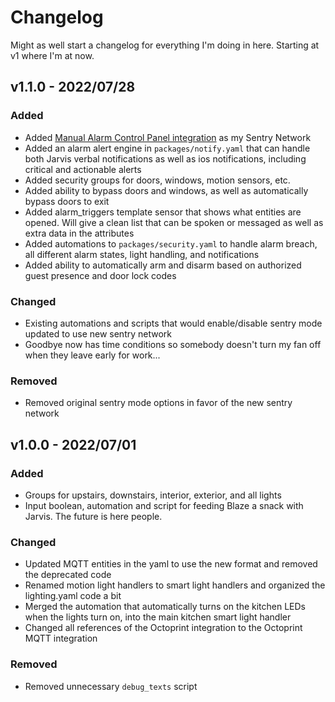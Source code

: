 # Changelog

Might as well start a changelog for everything I'm doing in here. Starting at v1 where I'm at now.

## v1.1.0 - 2022/07/28
### Added
- Added [Manual Alarm Control Panel integration](https://www.home-assistant.io/integrations/manual) as my Sentry Network
- Added an alarm alert engine in `packages/notify.yaml` that can handle both Jarvis verbal notifications as well as ios notifications, including critical and actionable alerts
- Added security groups for doors, windows, motion sensors, etc.
- Added ability to bypass doors and windows, as well as automatically bypass doors to exit
- Added alarm_triggers template sensor that shows what entities are opened. Will give a clean list that can be spoken or messaged as well as extra data in the attributes
- Added automations to `packages/security.yaml` to handle alarm breach, all different alarm states, light handling, and notifications
- Added ability to automatically arm and disarm based on authorized guest presence and door lock codes

### Changed
- Existing automations and scripts that would enable/disable sentry mode updated to use new sentry network
- Goodbye now has time conditions so somebody doesn't turn my fan off when they leave early for work...

### Removed
- Removed original sentry mode options in favor of the new sentry network


## v1.0.0 - 2022/07/01
### Added
- Groups for upstairs, downstairs, interior, exterior, and all lights
- Input boolean, automation and script for feeding Blaze a snack with Jarvis. The future is here people.

### Changed
- Updated MQTT entities in the yaml to use the new format and removed the deprecated code
- Renamed motion light handlers to smart light handlers and organized the lighting.yaml code a bit
- Merged the automation that automatically turns on the kitchen LEDs when the lights turn on, into the main kitchen smart light handler
- Changed all references of the Octoprint integration to the Octoprint MQTT integration

### Removed
- Removed unnecessary `debug_texts` script
